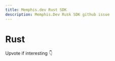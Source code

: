 ```yaml
---
title: Memphis.dev Rust SDK
description: Memphis.Dev Rusk SDK github issue
---
```

# Rust

Upvote if interesting 👇

<Embed url="https://github.com/memphisdev/memphis-broker/issues/291"/>

<script setup>
import Embed from '../../components/Embed.vue'
</script>